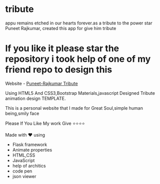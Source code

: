 # tribute
appu remains etched in our hearts forever.as a tribute to the power star Puneet Rajkumar, created this app for give him tribute

# If you like it please star the repository i took help of one of my friend repo to design this
Website - [Puneet-Rajkumar Tribute]( https://bit.ly/3D4Y95p)

Using HTML5 And CSS3,Bootstrap Materials,javascript Designed Tribute animation design TEMPLATE.



This is a personal website that I made for Great Soul,simple human being,smily face

Please If You Like My work Give ⭐⭐⭐⭐

Made with ❤️ using

- Flask framework
- Animate properties
- HTML,CSS
- JavaScript
- help of architics
- code pen
- json viewer
